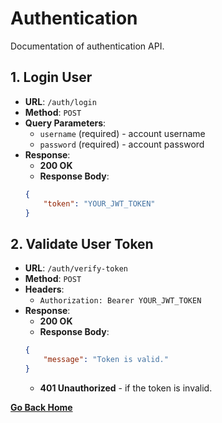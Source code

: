 # Authentication
Documentation of authentication API.

## 1. Login User
- **URL**: `/auth/login`
- **Method**: `POST`
- **Query Parameters**:
    - `username` (required) - account username
    - `password` (required) - account password
- **Response**:
    - **200 OK**
    - **Response Body**:
    ```json
    {
        "token": "YOUR_JWT_TOKEN"
    }
    ```

## 2. Validate User Token
- **URL**: `/auth/verify-token`
- **Method**: `POST`
- **Headers**:
    - `Authorization: Bearer YOUR_JWT_TOKEN`
- **Response**:
    - **200 OK**
    - **Response Body**:
    ```json
    {
        "message": "Token is valid."
    }
    ```
    - **401 Unauthorized** - if the token is invalid.

[__Go Back Home__](../README.md)